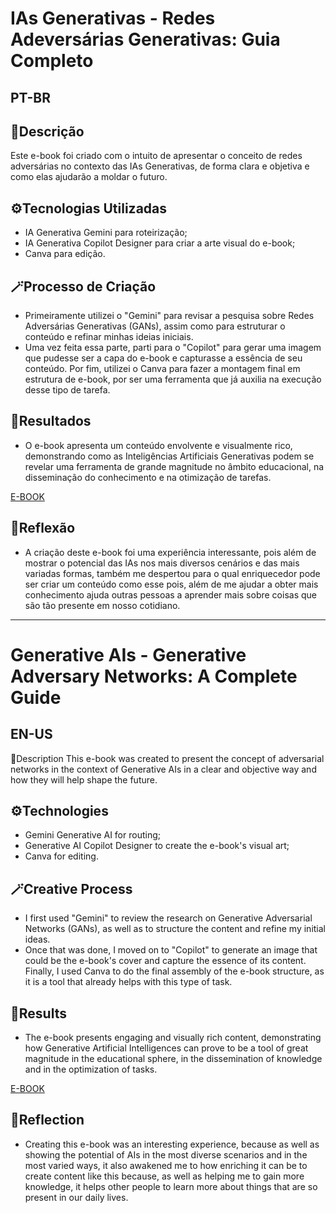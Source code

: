 # IAs Generativas - Redes Adeversárias Generativas: Guia Completo

## **PT-BR**
## 📄Descrição
Este e-book foi criado com o intuito de apresentar o conceito de redes adversárias no contexto das IAs Generativas, de forma clara e objetiva e como elas ajudarão a moldar o futuro.

## ⚙️Tecnologias Utilizadas
- IA Generativa Gemini para roteirização;
- IA Generativa Copilot Designer para criar a arte visual do e-book;
- Canva para edição.

## 🪄Processo de Criação
- Primeiramente utilizei o "Gemini" para revisar a pesquisa sobre Redes Adversárias Generativas (GANs), assim como para estruturar o conteúdo e refinar minhas ideias iniciais. 
- Uma vez feita essa parte, parti para o "Copilot" para gerar uma imagem que pudesse ser a capa do e-book e capturasse a essência de seu conteúdo. Por fim, utilizei o Canva para fazer a montagem final em estrutura de e-book, por ser uma ferramenta que já auxilia na execução desse tipo de tarefa.

## 🎯Resultados
- O e-book apresenta um conteúdo envolvente e visualmente rico, demonstrando como as Inteligências Artificiais Generativas podem se revelar uma ferramenta de grande magnitude no âmbito educacional, na disseminação do conhecimento e na otimização de tarefas.

[E-BOOK]()

## 🤔Reflexão
- A criação deste e-book foi uma experiência interessante, pois além de mostrar o potencial das IAs nos mais diversos cenários e das mais variadas formas, também me despertou para o qual enriquecedor pode ser criar um conteúdo como esse pois, além de me ajudar a obter mais conhecimento ajuda outras pessoas a aprender mais sobre coisas que são tão presente em nosso cotidiano.

-------------------------------------------------------------------
# Generative AIs - Generative Adversary Networks: A Complete Guide

## **EN-US**
📄Description
This e-book was created to present the concept of adversarial networks in the context of Generative AIs in a clear and objective way and how they will help shape the future.

## ⚙️Technologies
- Gemini Generative AI for routing;
- Generative AI Copilot Designer to create the e-book's visual art;
- Canva for editing.

## 🪄Creative Process
- I first used "Gemini" to review the research on Generative Adversarial Networks (GANs), as well as to structure the content and refine my initial ideas. 
- Once that was done, I moved on to "Copilot" to generate an image that could be the e-book's cover and capture the essence of its content. Finally, I used Canva to do the final assembly of the e-book structure, as it is a tool that already helps with this type of task.

## 🎯Results
- The e-book presents engaging and visually rich content, demonstrating how Generative Artificial Intelligences can prove to be a tool of great magnitude in the educational sphere, in the dissemination of knowledge and in the optimization of tasks.

[E-BOOK]()

## 🤔Reflection
- Creating this e-book was an interesting experience, because as well as showing the potential of AIs in the most diverse scenarios and in the most varied ways, it also awakened me to how enriching it can be to create content like this because, as well as helping me to gain more knowledge, it helps other people to learn more about things that are so present in our daily lives.

